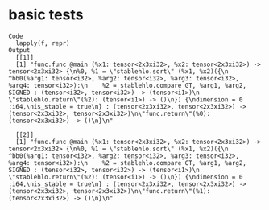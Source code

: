 # basic tests

    Code
      lapply(f, repr)
    Output
      [[1]]
      [1] "func.func @main (%x1: tensor<2x3xi32>, %x2: tensor<2x3xi32>) -> tensor<2x3xi32> {\n%0, %1 = \"stablehlo.sort\" (%x1, %x2)({\n  ^bb0(%arg1: tensor<i32>, %arg2: tensor<i32>, %arg3: tensor<i32>, %arg4: tensor<i32>):\n    %2 = stablehlo.compare GT, %arg1, %arg2, SIGNED : (tensor<i32>, tensor<i32>) -> (tensor<i1>)\n    \"stablehlo.return\"(%2): (tensor<i1>) -> ()\n}) {\ndimension = 0 :i64,\nis_stable = true\n} : (tensor<2x3xi32>, tensor<2x3xi32>) -> (tensor<2x3xi32>, tensor<2x3xi32>)\n\"func.return\"(%0): (tensor<2x3xi32>) -> ()\n}\n"
      
      [[2]]
      [1] "func.func @main (%x1: tensor<2x3xi32>, %x2: tensor<2x3xi32>) -> tensor<2x3xi32> {\n%0, %1 = \"stablehlo.sort\" (%x1, %x2)({\n  ^bb0(%arg1: tensor<i32>, %arg2: tensor<i32>, %arg3: tensor<i32>, %arg4: tensor<i32>):\n    %2 = stablehlo.compare GT, %arg1, %arg2, SIGNED : (tensor<i32>, tensor<i32>) -> (tensor<i1>)\n    \"stablehlo.return\"(%2): (tensor<i1>) -> ()\n}) {\ndimension = 0 :i64,\nis_stable = true\n} : (tensor<2x3xi32>, tensor<2x3xi32>) -> (tensor<2x3xi32>, tensor<2x3xi32>)\n\"func.return\"(%1): (tensor<2x3xi32>) -> ()\n}\n"
      


